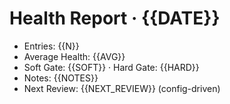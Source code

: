 # Health Report · {{DATE}}
- Entries: {{N}}
- Average Health: {{AVG}}
- Soft Gate: {{SOFT}} · Hard Gate: {{HARD}}
- Notes: {{NOTES}}
- Next Review: {{NEXT_REVIEW}} (config-driven)
